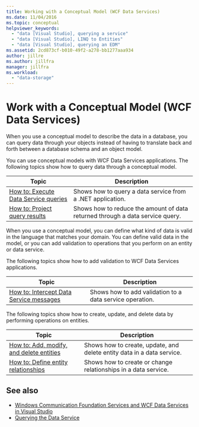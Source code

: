```yaml
---
title: Working with a Conceptual Model (WCF Data Services)
ms.date: 11/04/2016
ms.topic: conceptual
helpviewer_keywords:
  - "data [Visual Studio], querying a service"
  - "data [Visual Studio], LINQ to Entities"
  - "data [Visual Studio], querying an EDM"
ms.assetid: 2cd873cf-b010-49f2-a278-bb1277aaa934
author: jillre
ms.author: jillfra
manager: jillfra
ms.workload:
  - "data-storage"
---
```

# Work with a Conceptual Model (WCF Data Services)

When you use a conceptual model to describe the data in a database, you can query data through your objects instead of having to translate back and forth between a database schema and an object model.

You can use conceptual models with WCF Data Services applications. The following topics show how to query data through a conceptual model.

| Topic | Description |
| - | - |
| [How to: Execute Data Service queries](/dotnet/framework/data/wcf/how-to-execute-data-service-queries-wcf-data-services) | Shows how to query a data service from a .NET application. |
| [How to: Project query results](/dotnet/framework/data/wcf/how-to-project-query-results-wcf-data-services) | Shows how to reduce the amount of data returned through a data service query. |

When you use a conceptual model, you can define what kind of data is valid in the language that matches your domain. You can define valid data in the model, or you can add validation to operations that you perform on an entity or data service.

The following topics show how to add validation to WCF Data Services applications.

|Topic|Description|
|-----------|-----------------|
|[How to: Intercept Data Service messages](/dotnet/framework/data/wcf/how-to-intercept-data-service-messages-wcf-data-services)|Shows how to add validation to a data service operation.|

 The following topics show how to create, update, and delete data by performing operations on entities.

|Topic|Description|
|-----------|-----------------|
|[How to: Add, modify, and delete entities](/dotnet/framework/data/wcf/how-to-add-modify-and-delete-entities-wcf-data-services)|Shows how to create, update, and delete entity data in a data service.|
|[How to: Define entity relationships](/dotnet/framework/data/wcf/how-to-define-entity-relationships-wcf-data-services)|Shows how to create or change relationships in a data service.|

## See also

- [Windows Communication Foundation Services and WCF Data Services in Visual Studio](../data-tools/windows-communication-foundation-services-and-wcf-data-services-in-visual-studio.md)
- [Querying the Data Service](/dotnet/framework/data/wcf/querying-the-data-service-wcf-data-services)